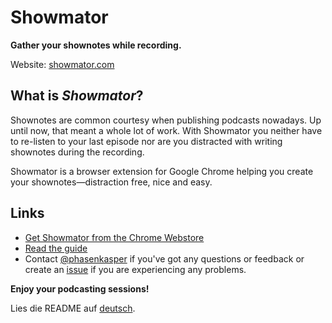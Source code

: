 Showmator
==================

**Gather your shownotes while recording.**  

Website: [showmator.com](http://showmator.com/)

## What is *Showmator*?

Shownotes are common courtesy when publishing podcasts nowadays. Up until now, that meant a whole lot of work. With Showmator you neither have to re-listen to your last episode nor are you distracted with writing shownotes during the recording.  

Showmator is a browser extension for Google Chrome helping you create your shownotes&mdash;distraction free, nice and easy.

## Links

* [Get Showmator from the Chrome Webstore](https://chrome.google.com/webstore/detail/showmator/pabpbanbfoacolccnihhcbjlhlcahgpm)
* [Read the guide](http://showmator.com/#guide)
* Contact [@phasenkasper](https://twitter.com/phasenkasper) if you've got any questions or feedback or create an [issue](https://github.com/lukasleitsch/Showmator/issues) if you are experiencing any problems.

**Enjoy your podcasting sessions!**  

Lies die README auf [deutsch](./README_DE.md).